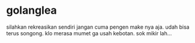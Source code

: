 # golanglea
silahkan rekreasikan sendiri
jangan cuma pengen make nya aja.
udah bisa terus songong.
klo merasa mumet ga usah kebotan.
sok mikir lah...
